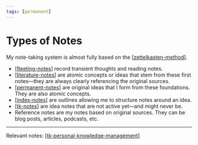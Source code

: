 ```yaml
---
tags: [permanent]
---
```


# Types of Notes

My note-taking system is almost fully based on the [[zettelkasten-method]]. 

- [[fleeting-notes]] record transient thoughts and reading notes. 
- [[literature-notes]] are atomic concepts or ideas that stem from these first notes—they are always clearly referencing the original sources. 
- [[permanent-notes]] are original ideas that I form from these foundations. They are also atomic concepts.
- [[index-notes]] are outlines allowing me to structure notes around an idea.
- [[tk-notes]] are idea notes that are not active yet—and might never be.
- Reference notes are my notes based on original sources. They can be blog posts, articles, podcasts, etc.

---
Relevant notes: [[tk-personal-knowledge-management]]

[//begin]: # "Autogenerated link references for markdown compatibility"
[zettelkasten-method]: zettelkasten-method "Zettelkasten Method"
[fleeting-notes]: fleeting-notes "Fleeting Notes"
[literature-notes]: literature-notes "Literature Notes"
[permanent-notes]: permanent-notes "Permanent Notes"
[index-notes]: index-notes "Index Notes"
[tk-notes]: tk-notes "TK Notes"
[tk-personal-knowledge-management]: tk-personal-knowledge-management "TK Personal Knowledge Management"
[//end]: # "Autogenerated link references"
